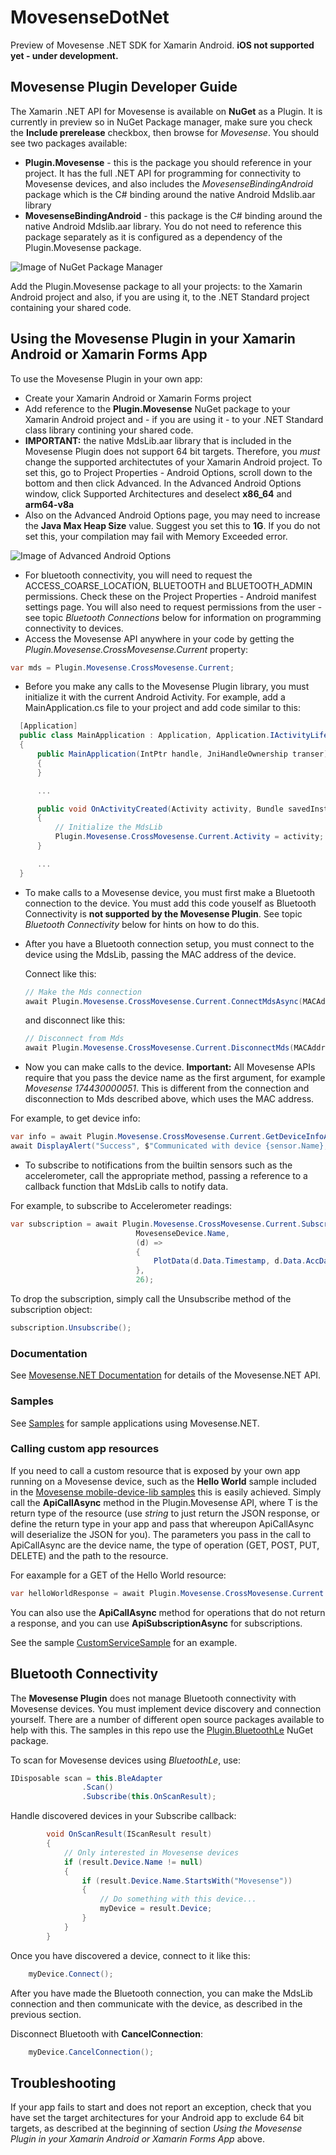 # MovesenseDotNet
Preview of Movesense .NET SDK for Xamarin Android. 
**iOS not supported yet - under development.**

## Movesense Plugin Developer Guide
The Xamarin .NET API for Movesense is available on **NuGet** as a Plugin. It is currently in preview so in NuGet Package manager, make sure you check the **Include prerelease** checkbox, then browse for *Movesense*. You should see two packages available:
  * **Plugin.Movesense** - this is the package you should reference in your project. It has the full .NET API for programming for connectivity to Movesense devices, and also includes the *MovesenseBindingAndroid* package which is the C# binding around the native Android Mdslib.aar library
  * **MovesenseBindingAndroid** - this package is the C# binding around the native Android Mdslib.aar library. You do not need to reference this package separately as it is configured as a dependency of the Plugin.Movesense package.

  ![Image of NuGet Package Manager](Images/NuGet.PNG)

  Add the Plugin.Movesense package to all your projects: to the Xamarin Android project and also, if you are using it, to the .NET Standard project containing your shared code.

## Using the Movesense Plugin in your Xamarin Android or Xamarin Forms App
To use the Movesense Plugin in your own app:
  * Create your Xamarin Android or Xamarin Forms project
  * Add reference to the **Plugin.Movesense** NuGet package to your Xamarin Android project and - if you are using it - to your .NET Standard class library contining your shared code.
  * **IMPORTANT:** the native MdsLib.aar library that is included in the Movesense Plugin does not support 64 bit targets. Therefore, you *must* change the supported architectutes of your Xamarin Android project. To set this, go to Project Properties - Android Options, scroll down to the bottom and then click Advanced. In the Advanced Android Options window, click Supported Architectures and deselect **x86_64** and **arm64-v8a**
  * Also on the Advanced Android Options page, you may need to increase the **Java Max Heap Size** value. Suggest you set this to **1G**. If you do not set this, your compilation may fail with Memory Exceeded error.

   ![Image of Advanced Android Options](Images/AndroidOptions.PNG)

  * For bluetooth connectivity, you will need to request the ACCESS_COARSE_LOCATION, BLUETOOTH and BLUETOOTH_ADMIN permissions. Check these on the Project Properties - Android manifest settings page. You will also need to request permissions from the user - see topic *Bluetooth Connections* below for information on programming connectivity to devices.
  * Access the Movesense API anywhere in your code by getting the *Plugin.Movesense.CrossMovesense.Current* property:

  ```C#
  var mds = Plugin.Movesense.CrossMovesense.Current;
  ```

  * Before you make any calls to the Movesense Plugin library, you must initialize it with the current Android Activity. For example, add a MainApplication.cs file to your project and add code similar to this:

  ```C#
    [Application]
    public class MainApplication : Application, Application.IActivityLifecycleCallbacks
    {
        public MainApplication(IntPtr handle, JniHandleOwnership transer) :base(handle, transer)
        {
        }

        ...

        public void OnActivityCreated(Activity activity, Bundle savedInstanceState)
        {
            // Initialize the MdsLib
            Plugin.Movesense.CrossMovesense.Current.Activity = activity;
        }

        ...
    }
  ```

  * To make calls to a Movesense device, you must first make a Bluetooth connection to the device. You must add this code youself as Bluetooth Connectivity is **not supported by the Movesense Plugin**. See topic *Bluetooth Connectivity* below for hints on how to do this.
  * After you have a Bluetooth connection setup, you must connect to the device using the MdsLib, passing the MAC address of the device. 
    
    Connect like this:

    ```C#
    // Make the Mds connection
    await Plugin.Movesense.CrossMovesense.Current.ConnectMdsAsync(MACAddress);
    ```

    and disconnect like this:

    ```C#
    // Disconnect from Mds
    await Plugin.Movesense.CrossMovesense.Current.DisconnectMds(MACAddress);
    ```

* Now you can make calls to the device. **Important:** All Movesense APIs require that you pass the device name as the first argument, for example *Movesense 174430000051*. This is different from the connection and disconnection to Mds described above, which uses the MAC address.
    
For example, to get device info:

```C#
var info = await Plugin.Movesense.CrossMovesense.Current.GetDeviceInfoAsync(sensor.Name);
await DisplayAlert("Success", $"Communicated with device {sensor.Name}, firmware version is: {info.DeviceInfo.Sw}", "OK");
```

* To subscribe to notifications from the builtin sensors such as the accelerometer, call the appropriate method, passing a reference to a callback function that MdsLib calls to notify data.

For example, to subscribe to Accelerometer readings:

```C#
var subscription = await Plugin.Movesense.CrossMovesense.Current.SubscribeAccelerometerAsync(
                            MovesenseDevice.Name, 
                            (d) =>
                            {
                                PlotData(d.Data.Timestamp, d.Data.AccData[0].X, d.Data.AccData[0].Y, d.Data.AccData[0].Z);
                            },
                            26);
```

To drop the subscription, simply call the Unsubscribe method of the subscription object:

```C#
subscription.Unsubscribe();
```
### Documentation
See [Movesense.NET Documentation](https://github.com/AndyCW/MovesenseDotNet/Docs/README.md) for details of the Movesense.NET API.

### Samples
See [Samples](https://github.com/AndyCW/MovesenseDotNet/src/Samples) for sample applications using Movesense.NET.

### Calling custom app resources
If you need to call a custom resource that is exposed by your own app running on a Movesense device, such as the **Hello World** sample included in the [Movesense mobile-device-lib samples](https://bitbucket.org/suunto/movesense-device-lib/src/master/samples/hello_world_app/) this is easily achieved. Simply call the **ApiCallAsync<T>** method in the Plugin.Movesense API, where T is the return type of the resource (use *string* to just return the JSON response, or define the return type in your app and pass that whereupon ApiCallAsync<T> will deserialize the JSON for you). The parameters you pass in the call to ApiCallAsync are the device name, the type of operation (GET, POST, PUT, DELETE) and the path to the resource.

For eaxample for a GET of the Hello World resource:

```C#
var helloWorldResponse = await Plugin.Movesense.CrossMovesense.Current.ApiCallAsync<string>(mSelectedDevice.Name, Plugin.Movesense.Api.MdsOp.GET, "/Sample/HelloWorld");
```

You can also use the **ApiCallAsync** method for operations that do not return a response, and you can use **ApiSubscriptionAsync<T>** for subscriptions.

See the sample [CustomServiceSample](https://github.com/AndyCW/MovesenseDotNet/src/Samples/CustomServiceSample) for an example.



## Bluetooth Connectivity
The **Movesense Plugin** does not manage Bluetooth connectivity with Movesense devices. You must implement device discovery and connection yourself. There are a number of different open source packages available to help with this. The samples in this repo use the [Plugin.BluetoothLe](https://www.nuget.org/packages/Plugin.BluetoothLE) NuGet package.

To scan for Movesense devices using *BluetoothLe*, use:

```C#
IDisposable scan = this.BleAdapter
                .Scan()
                .Subscribe(this.OnScanResult);
```

Handle discovered devices in your Subscribe callback:

```C#
        void OnScanResult(IScanResult result)
        {
            // Only interested in Movesense devices
            if (result.Device.Name != null)
            {
                if (result.Device.Name.StartsWith("Movesense"))
                {
                    // Do something with this device...
                    myDevice = result.Device;
                }
            }
        }
```

Once you have discovered a device, connect to it like this:

```C#
    myDevice.Connect();
```

After you have made the Bluetooth connection, you can make the MdsLib connection and then communicate with the device, as described in the previous section.

Disconnect Bluetooth with **CancelConnection**:

```C#
    myDevice.CancelConnection();
```

## Troubleshooting
If your app fails to start and does not report an exception, check that you have set the target architectures for your Android app to exclude 64 bit targets, as described at the beginning of section *Using the Movesense Plugin in your Xamarin Android or Xamarin Forms App* above.

